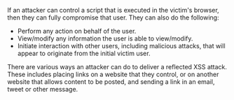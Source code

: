 If an attacker can control a script that is executed in the victim's browser, then they can fully compromise that user. They can also do the following:
- Perform any action on behalf of the user.
- View/modify any information the user is able to view/modify.
- Initiate interaction with other users, including malicious attacks, that will appear to originate from the initial victim user.

There are various ways an attacker can do to deliver a reflected XSS attack. These includes placing links on a website that they control, or on another website that allows content to be posted, and sending a link in an email, tweet or other message.